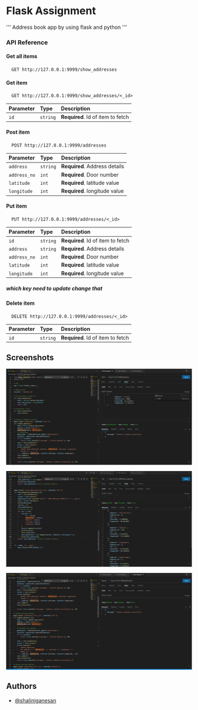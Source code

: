 
# Flask Assignment
'''
Address book app by using flask and python
'''
### API Reference

#### Get all items

```http
  GET http://127.0.0.1:9999/show_addresses
```

#### Get item

```http
  GET http://127.0.0.1:9999/show_addresses/<_id>
```

| Parameter | Type     | Description                       |
| :-------- | :------- | :-------------------------------- |
| `id`      | `string` | **Required**. Id of item to fetch |

#### Post item

```http
  POST http://127.0.0.1:9999/addresses
```

| Parameter | Type     | Description                       |
| :-------- | :------- | :-------------------------------- |
| `address`      | `string` | **Required**. Address details  |
| `address_no`      | `int` | **Required**. Door number |
| `latitude`      | `int` | **Required**.  latitude value|
| `longitude`      | `int` | **Required**. longitude value |


#### Put item

```http
  PUT http://127.0.0.1:9999/addresses/<_id>
```

| Parameter | Type     | Description                       |
| :-------- | :------- | :-------------------------------- |
| `id`      | `string` | **Required**. Id of item to fetch |
| `address`      | `string` | **Required**. Address details  |
| `address_no`      | `int` | **Required**. Door number |
| `latitude`      | `int` | **Required**.  latitude value|
| `longitude`      | `int` | **Required**. longitude value |

##### which key need to update change that

#### Delete item

```http
  DELETE http://127.0.0.1:9999/addresses/<_id>
```

| Parameter | Type     | Description                       |
| :-------- | :------- | :-------------------------------- |
| `id`      | `string` | **Required**. Id of item to fetch |

## Screenshots

![Post methode output](https://github.com/shaliniganeshan/Flask_assignments/blob/master/create_new_add_op.png)

![Get methode output](https://github.com/shaliniganeshan/Flask_assignments/blob/master/show_add_op.png)

![Delete methode output](https://github.com/shaliniganeshan/Flask_assignments/blob/master/del_add_op.png)

## Authors

- [@shaliniganesan](https://github.com/shaliniganeshan)

